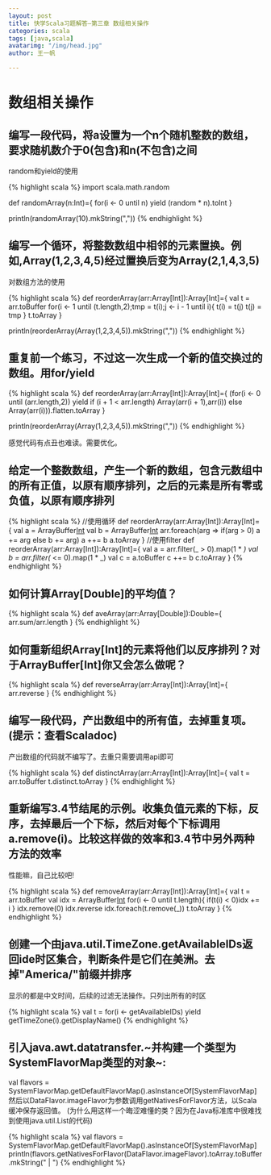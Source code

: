 ```yaml
---
layout: post
title: 快学Scala习题解答—第三章 数组相关操作
categories: scala
tags: [java,scala]
avatarimg: "/img/head.jpg"
author: 王一帆

---
```



数组相关操作
============

编写一段代码，将a设置为一个n个随机整数的数组，要求随机数介于0(包含)和n(不包含)之间
----------------------------------------------------------------------------------

random和yield的使用

{% highlight scala %}
import scala.math.random

def randomArray(n:Int)={
  for(i <- 0 until n) yield (random * n).toInt
}

println(randomArray(10).mkString(","))
{% endhighlight %}

编写一个循环，将整数数组中相邻的元素置换。例如,Array(1,2,3,4,5)经过置换后变为Array(2,1,4,3,5)
---------------------------------------------------------------------------------------------

对数组方法的使用

{% highlight scala %}
def reorderArray(arr:Array[Int]):Array[Int]={
  val t = arr.toBuffer
  for(i <- 1 until (t.length,2);tmp = t(i);j <- i - 1 until i){
    t(i) = t(j)
    t(j) = tmp
  }
  t.toArray
}

println(reorderArray(Array(1,2,3,4,5)).mkString(","))
{% endhighlight %}

<!-- more -->

重复前一个练习，不过这一次生成一个新的值交换过的数组。用for/yield
-----------------------------------------------------------------

{% highlight scala %}
def reorderArray(arr:Array[Int]):Array[Int]={
  (for(i <- 0 until (arr.length,2)) yield if (i + 1 < arr.length) Array(arr(i + 1),arr(i)) else Array(arr(i))).flatten.toArray
}

println(reorderArray(Array(1,2,3,4,5)).mkString(","))
{% endhighlight %}

感觉代码有点丑也难读。需要优化。

给定一个整数数组，产生一个新的数组，包含元数组中的所有正值，以原有顺序排列，之后的元素是所有零或负值，以原有顺序排列
--------------------------------------------------------------------------------------------------------------------

{% highlight scala %}
//使用循环
 def reorderArray(arr:Array[Int]):Array[Int]={
     val a = ArrayBuffer[Int]()
     val b = ArrayBuffer[Int]()
     arr.foreach(arg => if(arg > 0) a += arg else b += arg)
     a ++= b
     a.toArray
 }
//使用filter
def reorderArray(arr:Array[Int]):Array[Int]={
  val a = arr.filter(_ > 0).map(1 * _)
  val b = arr.filter(_ <= 0).map(1 * _)
  val c = a.toBuffer
  c ++= b
  c.toArray
}
{% endhighlight %}

如何计算Array[Double]的平均值？
-------------------------------

{% highlight scala %}
def aveArray(arr:Array[Double]):Double={
  arr.sum/arr.length
}
{% endhighlight %}

如何重新组织Array[Int]的元素将他们以反序排列？对于ArrayBuffer[Int]你又会怎么做呢？
----------------------------------------------------------------------------------

{% highlight scala %}
def reverseArray(arr:Array[Int]):Array[Int]={
  arr.reverse
}
{% endhighlight %}

编写一段代码，产出数组中的所有值，去掉重复项。(提示：查看Scaladoc)
------------------------------------------------------------------

产出数组的代码就不编写了。去重只需要调用api即可

{% highlight scala %}
 def distinctArray(arr:Array[Int]):Array[Int]={
   val t = arr.toBuffer
   t.distinct.toArray
 }
{% endhighlight %}

重新编写3.4节结尾的示例。收集负值元素的下标，反序，去掉最后一个下标，然后对每个下标调用a.remove(i)。比较这样做的效率和3.4节中另外两种方法的效率
-----------------------------------------------------------------------------------------------------------------------------------------------

性能嘛，自己比较吧!

{% highlight scala %}
 def removeArray(arr:Array[Int]):Array[Int]={
   val t = arr.toBuffer
   val idx = ArrayBuffer[Int]()
   for(i <- 0 until t.length){
     if(t(i) < 0)idx += i
   }
   idx.remove(0)
   idx.reverse
   idx.foreach(t.remove(_))
   t.toArray
 }
{% endhighlight %}

创建一个由java.util.TimeZone.getAvailableIDs返回ide时区集合，判断条件是它们在美洲。去掉"America/"前缀并排序
-----------------------------------------------------------------------------------------------------------

显示的都是中文时间，后续的过滤无法操作。只列出所有的时区

{% highlight scala %}
 val t = for(i <- getAvailableIDs) yield
           getTimeZone(i).getDisplayName()
{% endhighlight %}

引入java.awt.datatransfer.~并构建一个类型为SystemFlavorMap类型的对象~:
----------------------------------------------------------------------

val flavors =
SystemFlavorMap.getDefaultFlavorMap().asInstanceOf[SystemFlavorMap]
然后以DataFlavor.imageFlavor为参数调用getNativesForFlavor方法，以Scala缓冲保存返回值。
(为什么用这样一个晦涩难懂的类？因为在Java标准库中很难找到使用java.util.List的代码)

{% highlight scala %}
val flavors = SystemFlavorMap.getDefaultFlavorMap().asInstanceOf[SystemFlavorMap]
println(flavors.getNativesForFlavor(DataFlavor.imageFlavor).toArray.toBuffer.mkString(" | ")
{% endhighlight %}
